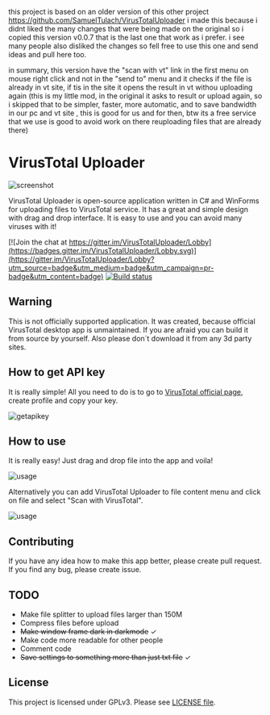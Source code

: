 this project is based on an older version of this other project https://github.com/SamuelTulach/VirusTotalUploader
i made this because i didnt liked the many changes that were being made on the original so i copied this version v0.0.7 that is the last one that work as i prefer. i see many people also disliked the changes so fell free to use this one and send ideas and pull here too.

in summary, 
this version have the "scan with vt" link in the first menu on mouse right click and not in the "send to" menu
and it checks if the file is already in vt site, if tis in the site it opens the result in vt withou uploading again (this is my little mod, in the original it asks to result or upload again, so i skipped that to be simpler, faster, more automatic, and to save bandwidth in our pc and vt site , this is good for us and for then, btw its a free service that we use is good to avoid work on there reuploading files that are already there)


# VirusTotal Uploader
![screenshot](https://i.imgur.com/AoYrHye.png)

VirusTotal Uploader is open-source application written in C# and WinForms for uploading files to VirusTotal service. It has a great and simple design with drag and drop interface. It is easy to use and you can avoid many viruses with it!

[![Join the chat at https://gitter.im/VirusTotalUploader/Lobby](https://badges.gitter.im/VirusTotalUploader/Lobby.svg)](https://gitter.im/VirusTotalUploader/Lobby?utm_source=badge&utm_medium=badge&utm_campaign=pr-badge&utm_content=badge) [![Build status](https://ci.appveyor.com/api/projects/status/ulpfhv1v32bhwaju?svg=true)](https://ci.appveyor.com/project/SamuelTulach/virustotaluploader)



## Warning
This is not officially supported application. It was created, because official VirusTotal desktop app is unmaintained. If you are afraid you can build it from source by yourself. Also please don´t download it from any 3d party sites.


## How to get API key
It is really simple! All you need to do is to go to [VirusTotal official page](https://www.virustotal.com/), create profile and copy your key.

![getapikey](https://i.imgur.com/28gAgkE.gif)

## How to use
It is really easy! Just drag and drop file into the app and voila!

![usage](https://i.imgur.com/iEpbruh.gif)

Alternatively you can add VirusTotal Uploader to file content menu and click on file and select "Scan with VirusTotal".

![usage](https://i.imgur.com/1IZu0Gs.gif)

## Contributing
If you have any idea how to make this app better, please create pull request. If you find any bug, please create issue.

## TODO

 - Make file splitter to upload files larger than 150M
 - Compress files before upload
 - ~~Make window frame dark in darkmode~~ ✓
 - Make code more readable for other people
 - Comment code
 - ~~Save settings to something more than just txt file~~ ✓

## License
This project is licensed under GPLv3. Please see [LICENSE file](https://github.com/SamuelTulach/VirusTotalUploader/blob/master/LICENSE).


